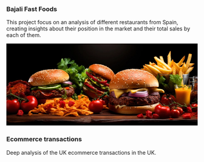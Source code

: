 

### Bajali Fast Foods 

This project focus on an analysis of different restaurants from Spain, creating insights about their position in the market and their total sales by each of them.

![Bajali fast foods](img/Best_fast_food.webp)


### Ecommerce transactions 

Deep analysis of the UK ecommerce transactions in the UK.
